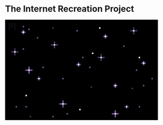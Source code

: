 # The Internet Recreation Project

![Star filled night - GIF](https://github.com/internet-recreation-project/.github/blob/main/assets/IMG_1778.gif)


